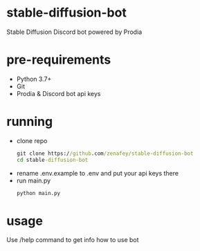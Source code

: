 # stable-diffusion-bot
Stable Diffusion Discord bot powered by Prodia

# pre-requirements
- Python 3.7+
- Git
- Prodia & Discord bot api keys

# running
- clone repo
  ```cmd
  git clone https://github.com/zenafey/stable-diffusion-bot
  cd stable-diffusion-bot
  ```
- rename .env.example to .env and put your api keys there
- run main.py
  ```cmd
  python main.py
  ```

# usage
Use /help command to get info how to use bot
